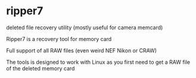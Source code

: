# ripper7
deleted file recovery utility (mostly useful for camera memcard)

Ripper7 is a recovery tool for memory card

Full support of all RAW files (even weird NEF Nikon or CRAW)

The tools is designed to work with Linux as you first need to get a RAW file of the deleted memory card

